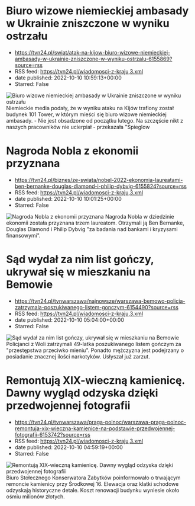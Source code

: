 # Biuro wizowe niemieckiej ambasady w Ukrainie zniszczone w wyniku ostrzału
 - https://tvn24.pl/swiat/atak-na-kijow-biuro-wizowe-niemieckiej-ambasady-w-ukrainie-zniszczone-w-wyniku-ostrzalu-6155869?source=rss
 - RSS feed: https://tvn24.pl/wiadomosci-z-kraju,3.xml
 - date published: 2022-10-10 10:59:13+00:00
 - Starred: False

<img alt="Biuro wizowe niemieckiej ambasady w Ukrainie zniszczone w wyniku ostrzału" src="https://tvn24.pl/najnowsze/cdn-zdjecie-b1mfoy-budynek-101-tower-w-kijowie-trafiony-rosyjska-rakieta-10102022-6155982/alternates/LANDSCAPE_1280" />
    Niemieckie media podały, że w wyniku ataku na Kijów trafiony został budynek 101 Tower, w którym mieści się biuro wizowe niemieckiej ambasady. - Nie jest obsadzone od początku lutego. Na szczęście nikt z naszych pracowników nie ucierpiał - przekazała "Spieglow

# Nagroda Nobla z ekonomii przyznana
 - https://tvn24.pl/biznes/ze-swiata/nobel-2022-ekonomia-laureatami-ben-bernanke-douglas-diamond-i-philip-dybvig-6155824?source=rss
 - RSS feed: https://tvn24.pl/wiadomosci-z-kraju,3.xml
 - date published: 2022-10-10 10:01:25+00:00
 - Starred: False

<img alt="Nagroda Nobla z ekonomii przyznana" src="https://tvn24.pl/najnowsze/cdn-zdjecie-gvzi95-pilne-5496805/alternates/LANDSCAPE_1280" />
    Nagroda Nobla w dziedzinie ekonomii została przyznana trzem laureatom. Otrzymali ją Ben Bernanke, Douglas Diamond i Philip Dybvig "za badania nad bankami i kryzysami finansowymi".

# Sąd wydał za nim list gończy, ukrywał się w mieszkaniu na Bemowie
 - https://tvn24.pl/tvnwarszawa/najnowsze/warszawa-bemowo-policja-zatrzymala-poszukiwanego-listem-gonczym-6154490?source=rss
 - RSS feed: https://tvn24.pl/wiadomosci-z-kraju,3.xml
 - date published: 2022-10-10 05:04:00+00:00
 - Starred: False

<img alt="Sąd wydał za nim list gończy, ukrywał się w mieszkaniu na Bemowie" src="https://tvn24.pl/tvnwarszawa/najnowsze/cdn-zdjecie-nfrq75-zatrzymany-49-latek-jest-podejrzany-o-posiadanie-znacznych-ilosci-narkotykow-6154570/alternates/LANDSCAPE_1280" />
    Policjanci z Woli zatrzymali 49-latka poszukiwanego listem gończym za "przestępstwa przeciwko mieniu". Ponadto mężczyzna jest podejrzany o posiadanie znacznej ilości narkotyków. Usłyszał już zarzut.

# Remontują XIX-wieczną kamienicę. Dawny wygląd odzyska dzięki przedwojennej fotografii
 - https://tvn24.pl/tvnwarszawa/praga-polnoc/warszawa-praga-polnoc-remontuja-xix-wieczna-kamienice-na-podstawie-przedwojennej-fotografii-6153742?source=rss
 - RSS feed: https://tvn24.pl/wiadomosci-z-kraju,3.xml
 - date published: 2022-10-10 04:59:19+00:00
 - Starred: False

<img alt="Remontują XIX-wieczną kamienicę. Dawny wygląd odzyska dzięki przedwojennej fotografii " src="https://tvn24.pl/tvnwarszawa/najnowsze/cdn-zdjecie-54p8bb-kamienica-przy-srodkowej-przechodzi-remont-6153780/alternates/LANDSCAPE_1280" />
    Biuro Stołecznego Konserwatora Zabytków poinformowało o trwającym remoncie kamienicy przy Środkowej 16. Elewacja oraz klatki schodowe odzyskają historyczne detale. Koszt renowacji budynku wyniesie około ośmiu milionów złotych.
